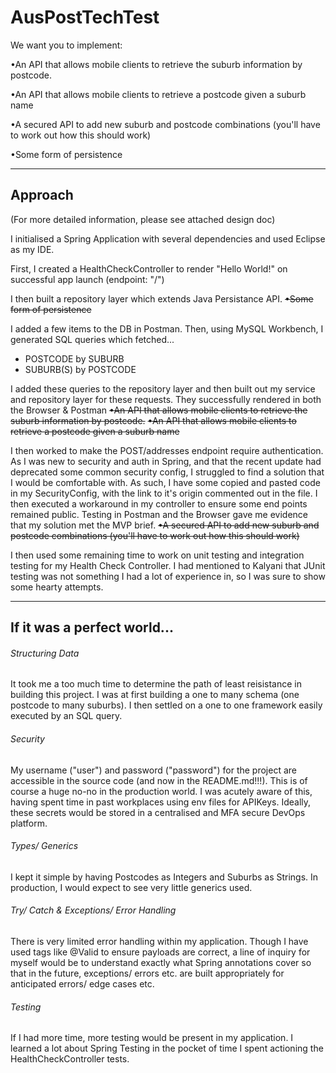 # AusPostTechTest

We want you to implement:

•An API that allows mobile clients to retrieve the suburb information 
by postcode.

•An API that allows mobile clients to retrieve a postcode given a 
suburb name

•A secured API to add new suburb and postcode combinations (you'll 
have to work out how this should work)

•Some form of persistence
__________________________________________________________________

## Approach

(For more detailed information, please see attached design doc)

I initialised a Spring Application with several dependencies and used Eclipse as my IDE.

First, I created a HealthCheckController to render "Hello World!" on successful app launch (endpoint: "/")

I then built a repository layer which extends Java Persistance API.
~~•Some form of persistence~~

I added a few items to the DB in Postman. Then, using MySQL Workbench, I generated SQL queries which fetched...
- POSTCODE by SUBURB
- SUBURB(S) by POSTCODE

I added these queries to the repository layer and then built out my service and repository layer for these requests. They successfully rendered in both the Browser & Postman
~~•An API that allows mobile clients to retrieve the suburb information 
by postcode.~~
~~•An API that allows mobile clients to retrieve a postcode given a 
suburb name~~

I then worked to make the POST/addresses endpoint require authentication. As I was new to security and auth in Spring, and that the recent update had deprecated some common security config, I struggled to find a solution that I would be comfortable with. As such, I have some copied and pasted code in my SecurityConfig, with the link to it's origin commented out in the file. I then executed a workaround in my controller to ensure some end points remained public. Testing in Postman and the Browser gave me evidence that my solution met the MVP brief.
~~•A secured API to add new suburb and postcode combinations (you'll 
have to work out how this should work)~~

I then used some remaining time to work on unit testing and integration testing for my Health Check Controller. I had mentioned to Kalyani that JUnit testing was not something I had a lot of experience in, so I was sure to show some hearty attempts.
__________________________________________________________________

## If it was a perfect world...

###### Structuring Data

It took me a too much time to determine the path of least reisistance in building this project. I was at first building a one to many schema (one postcode to many suburbs). I then settled on a one to one framework easily executed by an SQL query.

###### Security

My username ("user") and password ("password") for the project are accessible in the source code (and now in the README.md!!!). This is of course a huge no-no in the production world. I was acutely aware of this, having spent time in past workplaces using env files for APIKeys. Ideally, these secrets would be stored in a centralised and MFA secure DevOps platform.

###### Types/ Generics

I kept it simple by having Postcodes as Integers and Suburbs as Strings. In production, I would expect to see very little generics used.

###### Try/ Catch & Exceptions/ Error Handling

There is very limited error handling within my application. Though I have used tags like @Valid to ensure payloads are correct, a line of inquiry for myself would be to understand exactly what Spring annotations cover so that in the future, exceptions/ errors etc. are built appropriately for anticipated errors/ edge cases etc.

###### Testing

If I had more time, more testing would be present in my application. I learned a lot about Spring Testing in the pocket of time I spent actioning the HealthCheckController tests.
